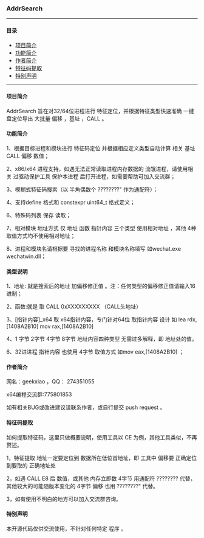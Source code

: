 ### **AddrSearch**

*** 
#### **目录**
* [项目简介](#项目简介)
* [功能简介](#功能简介)
* [作者简介](#作者简介)
* [特征码提取](#特征码提取)
* [特别声明](#特别声明)
***
#### **项目简介** 

AddrSearch 旨在对32/64位进程进行 特征定位，并根据特征类型快速准确  一键盘定位导出 大批量 偏移 ，基址 ，CALL 。

#### **功能简介** 

1、根据目标进程和模块进行 特征码定位 并根据相应定义类型自动计算 相关 基址 CALL  偏移 数值；

2、x86/x64 进程支持，如遇无法正常读取进程内存数据的 流氓进程，请使用相关 过驱动保护工具 保护本进程 后打开进程，如需要帮助可加入交流群；

3、模糊式特征码搜索（以 半角偶数个  ????????" 作为通配符）；

4、支持define 格式和 constexpr uint64_t  格式定义；

6、特殊码列表 保存 读取；

7、相对模块 地址方式 仅 地址 函数 指针内容 三个类型 使用相对地址 ，其他 4种取值方式均不使用相对地址；

8、进程和模块名请根据要 寻找的进程名称 和模块名称填写  如wechat.exe  wechatwin.dll；
#### **类型说明** 

1、地址:  就是搜索后的地址 加偏移修正值 。注：任何类型的偏移修正值请输入16进制；

2、函数:就是  取 CALL 0xXXXXXXXXX   （CALL头地址）  

3、[指针内容]_x64 取 x64指针内容，专门针对64位 取指针内容 设计  如 lea rdx,[1408A2B10]   mov rax,[1408A2B10] 

4、1 字节 2字节 4字节 8字节 地址内容四种类型 无需过多解释，即 地址处的值。

6、32进进程 指针内容 也使用 4字节 取值方式 如mov eax,[1408A2B10] ；
 
 
#### **作者简介** 
网名：geekxiao  ，QQ： 274351055  

x64编程交流群:775801853 

如有相关BUG或改进建议请联系作者，或自行提交 push request 。

#### **特征码提取** 
如何提取特征码，这里只做概要说明，使用工具以 CE 为例，其他工具类似，不再赘述。 

1，特征提取 地址一定要定位到 数据所在低位首地址，即 工具中 偏移要 正确定位到要取的 正确地址处 

2，如遇 CALL E8 后 数值，或其他 内存立即数 4字节 用通配符   ???????? 代替，其他较大的可能随版本变化的 4字节 偏移 也用  ????????" 代替。 

3，如有使用不明白的地方可以加入交流群咨询。

#### **特别声明** 
本开源代码仅供交流使用，不针对任何特定 程序 。